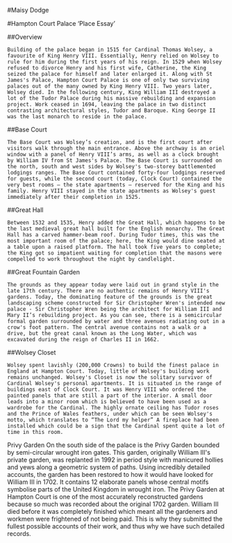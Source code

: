 #Maisy Dodge 

#Hampton Court Palace ‘Place Essay’

##Overview


	Building of the palace began in 1515 for Cardinal Thomas Wolsey, a favourite of King Henry VIII. Essentially, Henry relied on Wolsey to rule for him during the first years of his reign. In 1529 when Wolsey refused to divorce Henry and his first wife, Catherine, the King seized the palace for himself and later enlarged it. Along with St James's Palace, Hampton Court Palace is one of only two surviving palaces out of the many owned by King Henry VIII. Two years later, Wolsey died. In the following century, King William III destroyed a lot of the Tudor Palace during his massive rebuilding and expansion project. Work ceased in 1694, leaving the palace in two distinct contrasting architectural styles, Tudor and Baroque. King George II was the last monarch to reside in the palace. 
	
##Base Court


	The Base Court was Wolsey’s creation, and is the first court after visitors walk through the main entrance. Above the archway is an oriel window with a panel of Henry VIII’s arms, as well as a clock brought by William IV from St James's Palace. The Base Court is surrounded on the north, south and west sides by Wolsey's two-storey battlemented lodgings ranges. The Base Court contained forty-four lodgings reserved for guests, while the second court (today, Clock Court) contained the very best rooms – the state apartments – reserved for the King and his family. Henry VIII stayed in the state apartments as Wolsey's guest immediately after their completion in 1525. 

##Great Hall


	Between 1532 and 1535, Henry added the Great Hall, which happens to be the last medieval great hall built for the English monarchy. The Great Hall has a carved hammer-beam roof. During Tudor times, this was the most important room of the palace; here, the King would dine seated at a table upon a raised platform. The hall took five years to complete; the King got so impatient waiting for completion that the masons were compelled to work throughout the night by candlelight.

##Great Fountain Garden


	The grounds as they appear today were laid out in grand style in the late 17th century. There are no authentic remains of Henry VIII's gardens. Today, the dominating feature of the grounds is the great landscaping scheme constructed for Sir Christopher Wren's intended new palace - Sir Christopher Wren being the architect for William III and Mary II’s rebuilding project. As you can see, there is a semicircular formal garden surrounded by water and three avenues radiating out in a crow's foot pattern. The central avenue contains not a walk or a drive, but the great canal known as the Long Water, which was excavated during the reign of Charles II in 1662.

##Wolsey Closet


	Wolsey spent lavishly (200,000 Crowns) to build the finest palace in England at Hampton Court. Today, little of Wolsey's building work remains unchanged. Wolsey's Closet is now the solitary survivor of Cardinal Wolsey's personal apartments. It is situated in the range of buildings east of Clock Court. It was Henry VIII who ordered the painted panels that are still a part of the interior. A small door leads into a minor room which is believed to have been used as a wardrobe for the Cardinal. The highly ornate ceiling has Tudor roses and the Prince of Wales feathers, under which can be seen Wolsey's motto, which translates to “The Lord my helper” A fireplace had been installed which could be a sign that the Cardinal spent quite a lot of time in this room.

Privy Garden
	On the south side of the palace is the Privy Garden bounded by semi-circular wrought iron gates. This garden, originally William III's private garden, was replanted in 1992 in period style with manicured hollies and yews along a geometric system of paths. Using incredibly detailed accounts, the garden has been restored to how it would have looked for William III in 1702. It contains 12 elaborate panels whose central motifs symbolise parts of the United Kingdom in wrought iron. The Privy Garden at Hampton Court is one of the most accurately reconstructed gardens because so much was recorded about the original 1702 garden. William III died before it was completely finished which meant all the gardeners and workmen were frightened of not being paid. This is why they submitted the fullest possible accounts of their work, and thus why we have such detailed records. 




